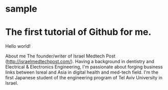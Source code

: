 # sample
# The first tutorial of Github for me.

Hello world!

About me
The founder/writer of Israel Medtech Post (http://israelmedtechpost.com/). Having a background in dentistry and Electrical & Electronics Engineering, I'm passionate about forging business links between Isreal and Asia in digital health and med-tech field. I'm the first Japanese student of the engineering program of Tel Aviv University in Israel.
